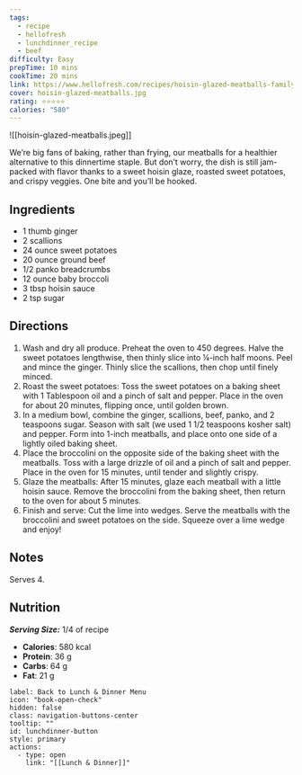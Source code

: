 ```yaml
---
tags:
  - recipe
  - hellofresh
  - lunchdinner_recipe
  - beef
difficulty: Easy
prepTime: 10 mins
cookTime: 20 mins
link: https://www.hellofresh.com/recipes/hoisin-glazed-meatballs-family-576809134dab71cd338b4567
cover: hoisin-glazed-meatballs.jpg
rating: ⭐️⭐️⭐️⭐️⭐️
calories: "580"
---
```


![[hoisin-glazed-meatballs.jpeg]]

We’re big fans of baking, rather than frying, our meatballs for a healthier alternative to this dinnertime staple. But don’t worry, the dish is still jam-packed with flavor thanks to a sweet hoisin glaze, roasted sweet potatoes, and crispy veggies. One bite and you’ll be hooked.

## Ingredients
- 1 thumb ginger
- 2 scallions
- 24 ounce sweet potatoes
- 20 ounce ground beef
- 1/2 panko breadcrumbs
- 12 ounce baby broccoli
- 3 tbsp hoisin sauce
- 2 tsp sugar


## Directions
1. Wash and dry all produce. Preheat the oven to 450 degrees. Halve the sweet potatoes lengthwise, then thinly slice into ¼-inch half moons. Peel and mince the ginger. Thinly slice the scallions, then chop until finely minced.
2. Roast the sweet potatoes: Toss the sweet potatoes on a baking sheet with 1 Tablespoon oil and a pinch of salt and pepper. Place in the oven for about 20 minutes, flipping once, until golden brown.
3. In a medium bowl, combine the ginger, scallions, beef, panko, and 2 teaspoons sugar. Season with salt (we used 1 1/2 teaspoons kosher salt) and pepper. Form into 1-inch meatballs, and place onto one side of a lightly oiled baking sheet.
4. Place the broccolini on the opposite side of the baking sheet with the meatballs. Toss with a large drizzle of oil and a pinch of salt and pepper. Place in the oven for 15 minutes, until tender and slightly crispy.
5. Glaze the meatballs: After 15 minutes, glaze each meatball with a little hoisin sauce. Remove the broccolini from the baking sheet, then return to the oven for about 5 minutes.
6. Finish and serve: Cut the lime into wedges. Serve the meatballs with the broccolini and sweet potatoes on the side. Squeeze over a lime wedge and enjoy!

## Notes
Serves 4.

## Nutrition
***Serving Size:*** 1/4 of recipe
- **Calories**: 580 kcal
- **Protein**: 36 g
- **Carbs**: 64 g
- **Fat**: 21 g


```meta-bind-button
label: Back to Lunch & Dinner Menu
icon: "book-open-check"
hidden: false
class: navigation-buttons-center
tooltip: ""
id: lunchdinner-button
style: primary
actions:
  - type: open
    link: "[[Lunch & Dinner]]"

```
 
